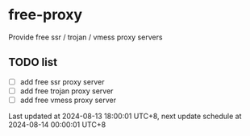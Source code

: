
# free-proxy
Provide free ssr / trojan / vmess proxy servers


## TODO list
- [ ] add free ssr proxy server
- [ ] add free trojan proxy server
- [ ] add free vmess proxy server

Last updated at 2024-08-13 18:00:01 UTC+8, next update schedule at 2024-08-14 00:00:01 UTC+8

